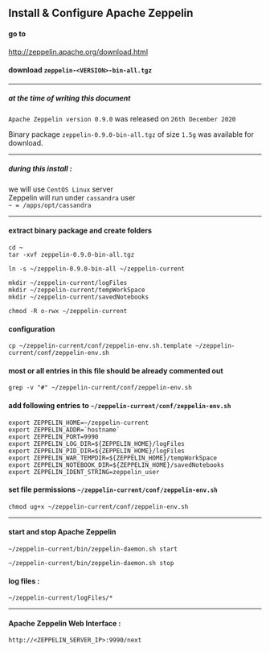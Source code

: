 ## Install & Configure Apache Zeppelin

#### go to 

http://zeppelin.apache.org/download.html

#### download ` zeppelin-<VERSION>-bin-all.tgz `

---

##### at the time of writing this document

` Apache Zeppelin version 0.9.0 ` was released on ` 26th December 2020 `

Binary package ` zeppelin-0.9.0-bin-all.tgz ` of size ` 1.5g ` was available for download.

---

##### during this install :

we will use ` CentOS Linux ` server <br>
Zeppelin will run under ` cassandra ` user <br>
` ~ = /apps/opt/cassandra `

---

#### extract binary package and create folders

```
cd ~
tar -xvf zeppelin-0.9.0-bin-all.tgz

ln -s ~/zeppelin-0.9.0-bin-all ~/zeppelin-current

mkdir ~/zeppelin-current/logFiles
mkdir ~/zeppelin-current/tempWorkSpace
mkdir ~/zeppelin-current/savedNotebooks

chmod -R o-rwx ~/zeppelin-current
```

#### configuration
```
cp ~/zeppelin-current/conf/zeppelin-env.sh.template ~/zeppelin-current/conf/zeppelin-env.sh
```

#### most or all entries in this file should be already commented out
```
grep -v "#" ~/zeppelin-current/conf/zeppelin-env.sh
```

#### add following entries to ` ~/zeppelin-current/conf/zeppelin-env.sh `
```
export ZEPPELIN_HOME=~/zeppelin-current
export ZEPPELIN_ADDR=`hostname`
export ZEPPELIN_PORT=9990
export ZEPPELIN_LOG_DIR=${ZEPPELIN_HOME}/logFiles
export ZEPPELIN_PID_DIR=${ZEPPELIN_HOME}/logFiles
export ZEPPELIN_WAR_TEMPDIR=${ZEPPELIN_HOME}/tempWorkSpace
export ZEPPELIN_NOTEBOOK_DIR=${ZEPPELIN_HOME}/savedNotebooks
export ZEPPELIN_IDENT_STRING=zeppelin_user
```

#### set file permissions ` ~/zeppelin-current/conf/zeppelin-env.sh `
```
chmod ug+x ~/zeppelin-current/conf/zeppelin-env.sh
```

---

#### start and stop Apache Zeppelin

```
~/zeppelin-current/bin/zeppelin-daemon.sh start
```

```
~/zeppelin-current/bin/zeppelin-daemon.sh stop
```

#### log files :
```
~/zeppelin-current/logFiles/*
```

---

#### Apache Zeppelin Web Interface :

```
http://<ZEPPELIN_SERVER_IP>:9990/next
```
